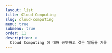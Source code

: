 ```yaml
---
layout: list
title: Cloud Computing
slug: cloud-computing
menu: true
submenu: true
order: 11
description: >
  Cloud Computing 에 대해 공부하고 겪은 일들을 기록
---
```

